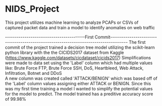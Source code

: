 # NIDS_Project
This project utilizes machine learning to analyze PCAPs or CSVs of captured packet data and train a model to identify anomalies on web traffic

-----------------------------------------First Commit---------------------------------------------------------------------------------------
The first commit of the project trained a decision tree model utilizing the scikit-learn python library with the the CICIDS2017 dataset from Kaggle (https://www.kaggle.com/datasets/cicdataset/cicids2017)
Simplifications were made to data set using the 'Label' column which had multiple values like: Brute Force FTP, Brute Force SSH, DoS, Heartbleed, Web Attack, Infiltration, Botnet and DDoS   
A new column was created called 'ATTACK/BENIGN' which was based off of the 'Label' column values assigning either ATTACK or BENIGN.
Since this was my first time training a model I wanted to simplify the potential values for the model to predict.
The model trained has a preditive accuracy score of 99.98% 

